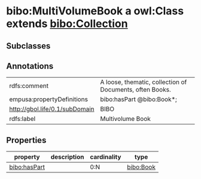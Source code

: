 # bibo:MultiVolumeBook a owl:Class extends [bibo:Collection](/ontology/bibo/Collection)

## Subclasses

## Annotations

|||
|-----|-----|
|rdfs:comment|A loose, thematic, collection of Documents, often Books.|
|empusa:propertyDefinitions|bibo:hasPart @bibo:Book*;|
|<http://gbol.life/0.1/subDomain>|BIBO|
|rdfs:label|Multivolume Book|

## Properties

|property|description|cardinality|type|
|-----|-----|-----|-----|
|[bibo:hasPart](/ontology/bibo/hasPart)||0:N|[bibo:Book](/ontology/bibo/Book)|
